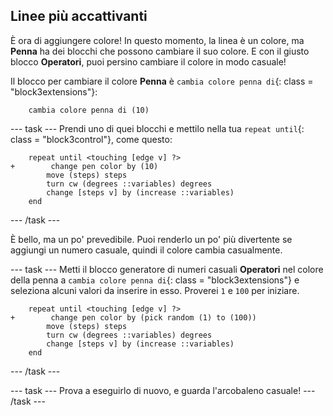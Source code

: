 ## Linee più accattivanti

È ora di aggiungere colore! In questo momento, la linea è un colore, ma **Penna** ha dei blocchi che possono cambiare il suo colore. E con il giusto blocco **Operatori**, puoi persino cambiare il colore in modo casuale!

Il blocco per cambiare il colore **Penna** è `cambia colore penna di`{: class = "block3extensions"}:

```blocks3
    cambia colore penna di (10)
```

\--- task \--- Prendi uno di quei blocchi e mettilo nella tua `repeat until`{: class = "block3control"}, come questo:

```blocks3
    repeat until <touching [edge v] ?> 
+        change pen color by (10)
        move (steps) steps
        turn cw (degrees ::variables) degrees
        change [steps v] by (increase ::variables)
    end
```

\--- /task \---

È bello, ma un po' prevedibile. Puoi renderlo un po' più divertente se aggiungi un numero casuale, quindi il colore cambia casualmente.

\--- task \--- Metti il blocco generatore di numeri casuali **Operatori** nel colore della penna a `cambia colore penna di`{: class = "block3extensions"} e seleziona alcuni valori da inserire in esso. Proverei `1` e `100` per iniziare.

```blocks3
    repeat until <touching [edge v] ?> 
+        change pen color by (pick random (1) to (100))
        move (steps) steps
        turn cw (degrees ::variables) degrees
        change [steps v] by (increase ::variables)
    end
```

\--- /task \---

\--- task \--- Prova a eseguirlo di nuovo, e guarda l'arcobaleno casuale! \--- /task \---